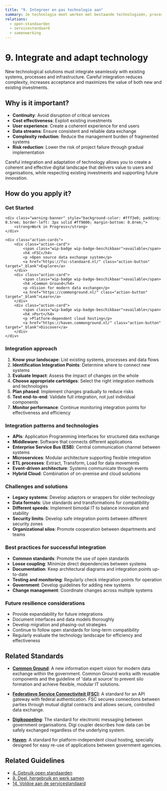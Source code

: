 ```yaml
---
title: "9. Integreer en pas technologie aan"
summary: Je technologie moet werken met bestaande technologieën, processen en infrastructuur in je organisatie.
relations:
  - open-standaarden
  - servicestandaard
  - samenwerking
---
```


# 9. Integrate and adapt technology

New technological solutions must integrate seamlessly with existing systems, processes and infrastructure. Careful integration reduces complexity, increases acceptance and maximizes the value of both new and existing investments.

## Why is it important?

- **Continuity**: Avoid disruption of critical services
- **Cost effectiveness**: Exploit existing investments
- **User experience**: Create a coherent experience for end users
- **Data streams**: Ensure consistent and reliable data exchange
- **Complexity reduction**: Reduce the management burden of fragmented systems
- **Risk reduction**: Lower the risk of project failure through gradual implementation

Careful integration and adaptation of technology allows you to create a coherent and effective digital landscape that delivers value to users and organisations, while respecting existing investments and supporting future innovation.

## How do you apply it?

<div class="direct-aan-de-slag">
    <h3>Get Started</h3>

    <div class="warning-banner" style="background-color: #fff3e0; padding: 0.5rem; border-left: 3px solid #ff9800; margin-bottom: 0.8rem;">
        <strong>Work in Progress</strong>
    </div>

    <div class="action-cards">
        <div class="action-card">
            <span class="wip-badge wip-badge-beschikbaar">available</span>
            <h4 >FSC</h4>
            <p >Open source data exchange system</p>
            <a href="https://fsc-standaard.nl/" class="action-button" target="_blank">Explore</a>
        </div>
        <div class="action-card">
            <span class="wip-badge wip-badge-beschikbaar">available</span>
            <h4 >Common Ground</h4>
            <p >Vision for modern data exchange</p>
            <a href="https://commonground.nl/" class="action-button" target="_blank">Learn</a>
        </div>
        <div class="action-card">
            <span class="wip-badge wip-badge-beschikbaar">available</span>
            <h4 >Port</h4>
            <p >Platform-dependent cloud hosting</p>
            <a href="https://haven.commonground.nl/" class="action-button" target="_blank">Discover</a>
        </div>
    </div>
</div>

### Integration approach

1. **Know your landscape**: List existing systems, processes and data flows
2. **Identification Integration Points**: Determine where to connect new systems
3. **Evaluate Impact**: Assess the impact of changes on the whole
4. **Choose appropriate cartridges**: Select the right integration methods and technologies
5. **Plan phased**: Implement changes gradually to reduce risks
6. **Test end-to-end**: Validate full integration, not just individual components
7. **Monitor performance**: Continue monitoring integration points for effectiveness and efficiency

### Integration patterns and technologies

- **APIs**: Application Programming Interfaces for structured data exchange
- **Middleware**: Software that connects different applications
- **Enterprise Service Bus (ESB)**: Central communication channel between systems
- **Microservices**: Modular architecture supporting flexible integration
- **ETL processes**: Extract, Transform, Load for data movements
- **Event-driven architecture**: Systems communicate through events
- **Hybrid Cloud**: Combination of on-premise and cloud solutions

### Challenges and solutions

- **Legacy systems**: Develop adaptors or wrappers for older technology
- **Data formats**: Use standards and transformations for compatibility
- **Different speeds**: Implement bimodal IT to balance innovation and stability
- **Security limits**: Develop safe integration points between different security zones
- **Organizational silos**: Promote cooperation between departments and teams

### Best practices for successful integration

- **Common standards**: Promote the use of open standards
- **Loose coupling**: Minimize direct dependencies between systems
- **Documentation**: Keep architectural diagrams and integration points up-to-date
- **Testing and monitoring**: Regularly check integration points for operation
- **Government**: Develop guidelines for adding new systems
- **Change management**: Coordinate changes across multiple systems

### Future resilience considerations

- Provide expandability for future integrations
- Document interfaces and data models thoroughly
- Develop migration and phasing-out strategies
- Continue to follow open standards for long-term compatibility
- Regularly evaluate the technology landscape for efficiency and effectiveness

## Related Standards

- **[Common Ground](https://commonground.nl/)**: A new information expert vision for modern data exchange within the government. Common Ground works with reusable components and the guideline of 'data at source' to prevent silo formation and achieve flexible, modular IT solutions.

- **[Federatieve Service Connectiviteit (FSC)](https://fsc-standaard.nl/)**: A standard for an API gateway with federal authentication. FSC secures connections between parties through mutual digital contracts and allows secure, controlled data exchange.

- **[Digikoppeling](https://www.logius.nl/diensten/digikoppeling)**: The standard for electronic messaging between government organisations. Digi coupler describes how data can be safely exchanged regardless of the underlying system.

- **[Haven](https://haven.commonground.nl/)**: A standard for platform-independent cloud hosting, specially designed for easy re-use of applications between government agencies.

## Related Guidelines

- [4. Gebruik open standaarden](../open-standaarden/index.md)
- [8. Deel, hergebruik en werk samen](../samenwerking/index.md)
- [14. Voldoe aan de servicestandaard](../servicestandaard/index.md)
